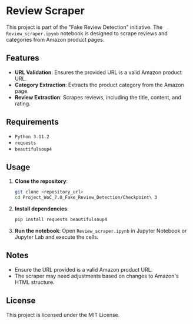 # Review Scraper

This project is part of the "Fake Review Detection" initiative. The `Review_scraper.ipynb` notebook is designed to scrape reviews and categories from Amazon product pages.

## Features

- **URL Validation**: Ensures the provided URL is a valid Amazon product URL.
- **Category Extraction**: Extracts the product category from the Amazon page.
- **Review Extraction**: Scrapes reviews, including the title, content, and rating.

## Requirements

- `Python 3.11.2`
- `requests`
- `beautifulsoup4`

## Usage

1. **Clone the repository**:
    ```sh
    git clone <repository_url>
    cd Project_WoC_7.0_Fake_Review_Detection/Checkpoint\ 3
    ```

2. **Install dependencies**:
    ```sh
    pip install requests beautifulsoup4
    ```

3. **Run the notebook**:
    Open `Review_scraper.ipynb` in Jupyter Notebook or Jupyter Lab and execute the cells.


## Notes

- Ensure the URL provided is a valid Amazon product URL.
- The scraper may need adjustments based on changes to Amazon's HTML structure.

## License

This project is licensed under the MIT License.
